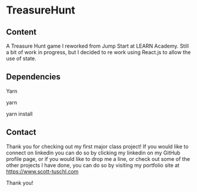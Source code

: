 # TreasureHunt

## Content

A Treasure Hunt game I reworked from Jump Start at LEARN Academy.  Still a bit of work in progress, but I decided to re work using React.js to allow the use of state.

## Dependencies

Yarn

yarn

yarn install

## Contact

Thank you for checking out my first major class project! If you would like to connect on linkedin you can do so by clicking my linkedin on my GitHub profile page, or if you would like to drop me a line, or check out some of the other projects I have done, you can do so by visiting my portfolio site at https://www.scott-tuschl.com

Thank you!
